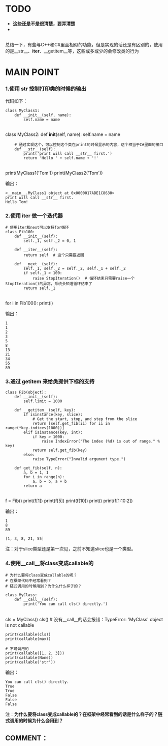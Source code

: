 # TODO

 * **这些还是不是很清楚，要弄清楚**
 * 



## 


总结一下，有些与C++和C#里面相似的功能，但是实现的话还是有区别的，使用的是__str__、__iter__、__getitem__等，这些或多或少的会修改类的行为


## 

# MAIN POINT


### 1.使用 __str__ 控制打印类的时候的输出


代码如下：


    class MyClass1:
        def __init__(self, name):
            self.name = name


​    
    class MyClass2:
        def __init__(self, name):
            self.name = name
    
        # 通过实现这个，可以控制这个类在print的时候显示的内容，这个相当于C#里面的接口
        def __str__(self):
            print('print will call __str__ first.')
            return 'Hello ' + self.name + '!'


​    
    print(MyClass1('Tom'))
    print(MyClass2('Tom'))


输出：


    <__main__.MyClass1 object at 0x0000017ADE1C8630>
    print will call __str__ first.
    Hello Tom!




### 2.使用 __iter__ 做一个迭代器




    # 使用iter和next可以支持for循环
    class Fib100:
        def __init__(self):
            self._1, self._2 = 0, 1
    
        def __iter__(self):
            return self  # 这个只需要返回
    
        def __next__(self):
            self._1, self._2 = self._2, self._1 + self._2
            if self._1 > 100:
                raise StopIteration()  # 循环结束只需要raise一个StopIteration()的异常，系统会知道循环结束了
            return self._1


​    
    for i in Fib100():
        print(i)


输出：


    1
    1
    2
    3
    5
    8
    13
    21
    34
    55
    89




### 3.通过 __getitem__ 来给类提供下标的支持




    class Fib(object):
        def __init__(self):
            self.limit = 1000
    
        def __getitem__(self, key):
            if isinstance(key, slice):
                # Get the start, stop, and step from the slice
                return [self.get_fib(ii) for ii in range(*key.indices(1000))]
            elif isinstance(key, int):
                if key > 1000:
                    raise IndexError("The index (%d) is out of range." % key)
                return self.get_fib(key)
            else:
                raise TypeError("Invalid argument type.")
    
        def get_fib(self, n):
            a, b = 1, 1
            for i in range(n):
                a, b = b, a + b
            return a


​    
    f = Fib()
    print(f[1])
    print(f[5])
    print(f[10])
    print()
    print(f[1:10:2])


输出：


    1
    8
    89
    
    [1, 3, 8, 21, 55]


注：对于slice类型还是第一次见，之前不知道slice也是一个类型。


### 4.使用__call__将class变成callable的




    # 为什么要将class变成callable的呢？
    # 在框架代码中经常看到？
    # 链式调用的时候用到？为什么什么样子的？
    
    class MyClass:
        def __call__(self):
            print('You can call cls() directly.')


​    
    cls = MyClass()
    cls()  # 没有__call__的话会报错：TypeError: 'MyClass' object is not callable
    
    print(callable(cls))
    print(callable(max))
    
    # 不可调用的
    print(callable([1, 2, 3]))
    print(callable(None))
    print(callable('str'))


输出：


    You can call cls() directly.
    True
    True
    False
    False
    False


注：**为什么要将class变成callable的？在框架中经常看到的话是什么样子的？链式调用的时候为什么会用到？**


## COMMENT：



